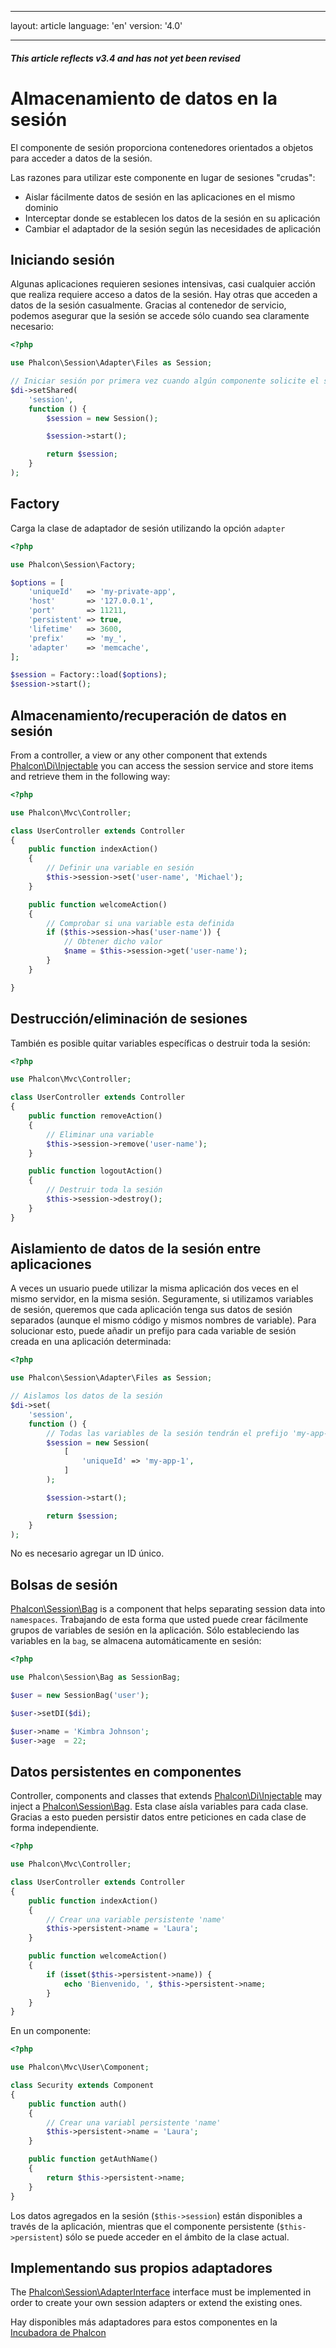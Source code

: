 * * *

layout: article language: 'en' version: '4.0'

* * *

<h5 class="alert alert-warning">This article reflects v3.4 and has not yet been revised</h5>

<a name='overview'></a>

# Almacenamiento de datos en la sesión

El componente de sesión proporciona contenedores orientados a objetos para acceder a datos de la sesión.

Las razones para utilizar este componente en lugar de sesiones "crudas":

* Aislar fácilmente datos de sesión en las aplicaciones en el mismo dominio
* Interceptar donde se establecen los datos de la sesión en su aplicación
* Cambiar el adaptador de la sesión según las necesidades de aplicación

<a name='start'></a>

## Iniciando sesión

Algunas aplicaciones requieren sesiones intensivas, casi cualquier acción que realiza requiere acceso a datos de la sesión. Hay otras que acceden a datos de la sesión casualmente. Gracias al contenedor de servicio, podemos asegurar que la sesión se accede sólo cuando sea claramente necesario:

```php
<?php

use Phalcon\Session\Adapter\Files as Session;

// Iniciar sesión por primera vez cuando algún componente solicite el servicio de session
$di->setShared(
    'session',
    function () {
        $session = new Session();

        $session->start();

        return $session;
    }
);
```

<a name='start-factory'></a>

## Factory

Carga la clase de adaptador de sesión utilizando la opción `adapter`

```php
<?php

use Phalcon\Session\Factory;

$options = [
    'uniqueId'   => 'my-private-app',
    'host'       => '127.0.0.1',
    'port'       => 11211,
    'persistent' => true,
    'lifetime'   => 3600,
    'prefix'     => 'my_',
    'adapter'    => 'memcache',
];

$session = Factory::load($options);
$session->start();
```

<a name='store'></a>

## Almacenamiento/recuperación de datos en sesión

From a controller, a view or any other component that extends [Phalcon\Di\Injectable](api/Phalcon_Di_Injectable) you can access the session service and store items and retrieve them in the following way:

```php
<?php

use Phalcon\Mvc\Controller;

class UserController extends Controller
{
    public function indexAction()
    {
        // Definir una variable en sesión
        $this->session->set('user-name', 'Michael');
    }

    public function welcomeAction()
    {
        // Comprobar si una variable esta definida
        if ($this->session->has('user-name')) {
            // Obtener dicho valor
            $name = $this->session->get('user-name');
        }
    }

}
```

<a name='remove-destroy'></a>

## Destrucción/eliminación de sesiones

También es posible quitar variables específicas o destruir toda la sesión:

```php
<?php

use Phalcon\Mvc\Controller;

class UserController extends Controller
{
    public function removeAction()
    {
        // Eliminar una variable
        $this->session->remove('user-name');
    }

    public function logoutAction()
    {
        // Destruir toda la sesión
        $this->session->destroy();
    }
}
```

<a name='data-isolation'></a>

## Aislamiento de datos de la sesión entre aplicaciones

A veces un usuario puede utilizar la misma aplicación dos veces en el mismo servidor, en la misma sesión. Seguramente, si utilizamos variables de sesión, queremos que cada aplicación tenga sus datos de sesión separados (aunque el mismo código y mismos nombres de variable). Para solucionar esto, puede añadir un prefijo para cada variable de sesión creada en una aplicación determinada:

```php
<?php

use Phalcon\Session\Adapter\Files as Session;

// Aislamos los datos de la sesión
$di->set(
    'session',
    function () {
        // Todas las variables de la sesión tendrán el prefijo 'my-app-1'
        $session = new Session(
            [
                'uniqueId' => 'my-app-1',
            ]
        );

        $session->start();

        return $session;
    }
);
```

No es necesario agregar un ID único.

<a name='bags'></a>

## Bolsas de sesión

[Phalcon\Session\Bag](api/Phalcon_Session_Bag) is a component that helps separating session data into `namespaces`. Trabajando de esta forma que usted puede crear fácilmente grupos de variables de sesión en la aplicación. Sólo estableciendo las variables en la `bag`, se almacena automáticamente en sesión:

```php
<?php

use Phalcon\Session\Bag as SessionBag;

$user = new SessionBag('user');

$user->setDI($di);

$user->name = 'Kimbra Johnson';
$user->age  = 22;
```

<a name='data-persistence'></a>

## Datos persistentes en componentes

Controller, components and classes that extends [Phalcon\Di\Injectable](api/Phalcon_Di_Injectable) may inject a [Phalcon\Session\Bag](api/Phalcon_Session_Bag). Esta clase aísla variables para cada clase. Gracias a esto pueden persistir datos entre peticiones en cada clase de forma independiente.

```php
<?php

use Phalcon\Mvc\Controller;

class UserController extends Controller
{
    public function indexAction()
    {
        // Crear una variable persistente 'name'
        $this->persistent->name = 'Laura';
    }

    public function welcomeAction()
    {
        if (isset($this->persistent->name)) {
            echo 'Bienvenido, ', $this->persistent->name;
        }
    }
}
```

En un componente:

```php
<?php

use Phalcon\Mvc\User\Component;

class Security extends Component
{
    public function auth()
    {
        // Crear una variabl persistente 'name'
        $this->persistent->name = 'Laura';
    }

    public function getAuthName()
    {
        return $this->persistent->name;
    }
}
```

Los datos agregados en la sesión (`$this->session`) están disponibles a través de la aplicación, mientras que el componente persistente (`$this->persistent`) sólo se puede acceder en el ámbito de la clase actual.

<a name='custom-adapters'></a>

## Implementando sus propios adaptadores

The [Phalcon\Session\AdapterInterface](api/Phalcon_Session_AdapterInterface) interface must be implemented in order to create your own session adapters or extend the existing ones.

Hay disponibles más adaptadores para estos componentes en la [Incubadora de Phalcon](https://github.com/phalcon/incubator/tree/master/Library/Phalcon/Session/Adapter)